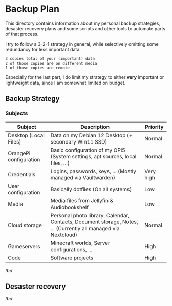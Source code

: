 # Backup Plan

This directory contains information about my personal backup strategies, desaster recovery plans and some scripts and
other tools to automate parts of that process.

I try to follow a 3-2-1 strategy in general, while selectively omitting some redundancy for less important data.
```
3 copies total of your (important) data
2 of those copies are on different media
1 of those copies are remote
```

Especially for the last part, I do limit my strategy to either **very** important or lightweight data, since I am
somewhat limited on budget.

## Backup Strategy

### Subjects

| Subject                | Description                                                                                                    | Priority  |
|------------------------|----------------------------------------------------------------------------------------------------------------|-----------|
| Desktop (Local Files)  | Data on my Debian 12 Desktop (+ secondary Win11 SSD)                                                           | Normal    |
| OrangePi configuration | Basic configuration of my OPi5 (System settings, apt sources, local files, ...)                                | Normal    |
| Credentials            | Logins, passwords, keys, ... (Mostly managed via Vaultwarden)                                                  | Very high |
| User configuration     | Basically dotfiles (On all systems)                                                                            | Low       |
| Media                  | Media files from Jellyfin & Audiobookshelf                                                                     | Low       |
| Cloud storage          | Personal photo library, Calendar, Contacts, Document storage, Notes, ... (Currently all managed via Nextcloud) | Normal    |
| Gameservers            | Minecraft worlds, Server configurations, ...                                                                   | High      |
| Code                   | Software projects                                                                                              | High      |

_tbd_

## Desaster recovery

_tbd_